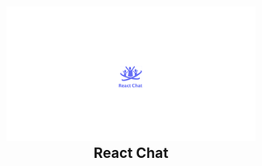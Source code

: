 <h1 align="center">
  <br>
  <img src="./logo.png" alt="Logo" width="500">
  <br>
  React Chat
  <br>
</h1>
